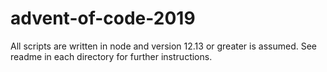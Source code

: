 # advent-of-code-2019
All scripts are written in node and version 12.13 or greater is assumed.
See readme in each directory for further instructions.